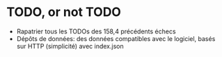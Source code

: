 # TODO, or not TODO

- Rapatrier tous les TODOs des 158,4 précédents échecs
- Dépôts de données: des données compatibles avec le logiciel, basés sur HTTP (simplicité) avec index.json
